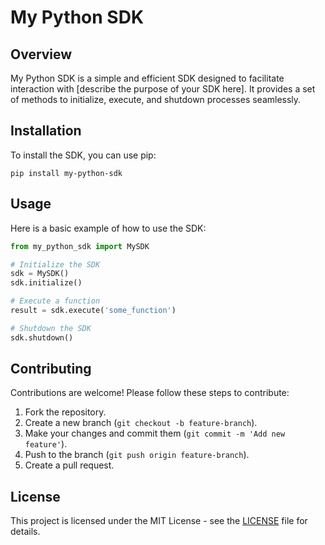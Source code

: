# My Python SDK

## Overview
My Python SDK is a simple and efficient SDK designed to facilitate interaction with [describe the purpose of your SDK here]. It provides a set of methods to initialize, execute, and shutdown processes seamlessly.

## Installation
To install the SDK, you can use pip:

```
pip install my-python-sdk
```

## Usage
Here is a basic example of how to use the SDK:

```python
from my_python_sdk import MySDK

# Initialize the SDK
sdk = MySDK()
sdk.initialize()

# Execute a function
result = sdk.execute('some_function')

# Shutdown the SDK
sdk.shutdown()
```

## Contributing
Contributions are welcome! Please follow these steps to contribute:

1. Fork the repository.
2. Create a new branch (`git checkout -b feature-branch`).
3. Make your changes and commit them (`git commit -m 'Add new feature'`).
4. Push to the branch (`git push origin feature-branch`).
5. Create a pull request.

## License
This project is licensed under the MIT License - see the [LICENSE](LICENSE) file for details.